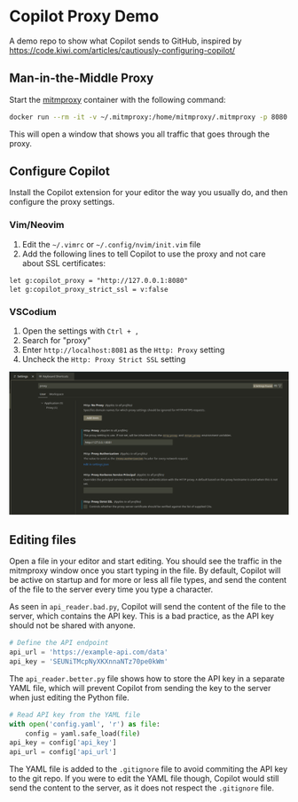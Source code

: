 # Copilot Proxy Demo

A demo repo to show what Copilot sends to GitHub, inspired by https://code.kiwi.com/articles/cautiously-configuring-copilot/

## Man-in-the-Middle Proxy

Start the [mitmproxy](https://hub.docker.com/r/mitmproxy/mitmproxy/) container with the following command:

```bash
docker run --rm -it -v ~/.mitmproxy:/home/mitmproxy/.mitmproxy -p 8080:8080 mitmproxy/mitmproxy
```

This will open a window that shows you all traffic that goes through the proxy.

## Configure Copilot

Install the Copilot extension for your editor the way you usually do, and then configure the proxy settings.

### Vim/Neovim

1. Edit the `~/.vimrc` or `~/.config/nvim/init.vim` file
2. Add the following lines to tell Copilot to use the proxy and not care about SSL certificates:

```vim
let g:copilot_proxy = "http://127.0.0.1:8080"
let g:copilot_proxy_strict_ssl = v:false
```

### VSCodium

1. Open the settings with `Ctrl + ,`
2. Search for "proxy"
3. Enter `http://localhost:8081` as the `Http: Proxy` setting
4. Uncheck the `Http: Proxy Strict SSL` setting

![](./images/vscodium-proxy-settings.png)

## Editing files

Open a file in your editor and start editing. You should see the traffic in the mitmproxy window once you start typing in the file. By default, Copilot will be active on startup and for more or less all file types, and send the content of the file to the server every time you type a character.

As seen in `api_reader.bad.py`, Copilot will send the content of the file to the server, which contains the API key. This is a bad practice, as the API key should not be shared with anyone. 

```python
# Define the API endpoint
api_url = 'https://example-api.com/data'
api_key = 'SEUNiTMcpNyXKXnnaNTz70pe0kWm'
```

The `api_reader.better.py` file shows how to store the API key in a separate YAML file, which will prevent Copilot from sending the key to the server when just editing the Python file.

```python
# Read API key from the YAML file
with open('config.yaml', 'r') as file:
    config = yaml.safe_load(file)
api_key = config['api_key']
api_url = config['api_url']
```
The YAML file is added to the `.gitignore` file to avoid commiting the API key to the git repo. If you were to edit the YAML file though, Copilot would still send the content to the server, as it does not respect the `.gitignore` file.









